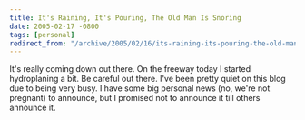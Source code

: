 ```yaml
---
title: It's Raining, It's Pouring, The Old Man Is Snoring
date: 2005-02-17 -0800
tags: [personal]
redirect_from: "/archive/2005/02/16/its-raining-its-pouring-the-old-man-is-snoring.aspx/"
---
```


It's really coming down out there. On the freeway today I started
hydroplaning a bit. Be careful out there. I've been pretty quiet on this
blog due to being very busy. I have some big personal news (no, we're
not pregnant) to announce, but I promised not to announce it till others
announce it.

